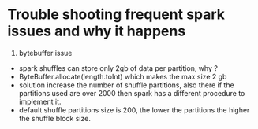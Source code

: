 # Trouble shooting frequent spark issues and why it happens

1) bytebuffer issue

- spark shuffles can store only 2gb of data per partition, why ?
- ByteBuffer.allocate(length.toInt)
which makes the max size 2 gb
- solution increase the number of shuffle partitions, also there if the partitions used are over 2000 then spark has a different procedure to implement it.
-  default shuffle partitions size is 200, the lower the partitions the higher the shuffle block size.